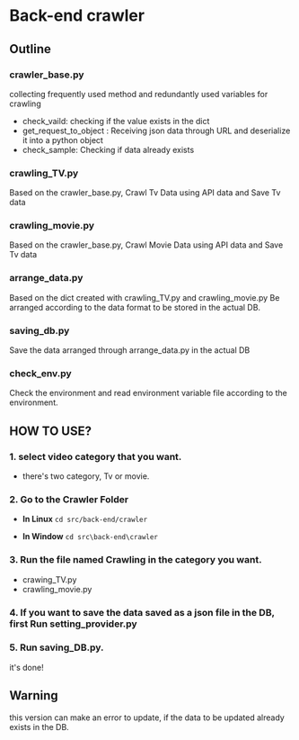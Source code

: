 # Back-end crawler

## Outline

### crawler_base.py
collecting frequently used method and redundantly used variables for crawling
 - check_vaild: checking if the value exists in the dict
 - get_request_to_object : Receiving json data through URL and deserialize it into a python object
 - check_sample: Checking if data already exists

### crawling_TV.py
Based on the crawler_base.py, Crawl Tv Data using API data and Save Tv data

### crawling_movie.py
Based on the crawler_base.py, Crawl Movie Data using API data and Save Tv data

### arrange_data.py
Based on the dict created with crawling_TV.py and crawling_movie.py Be arranged according to the data format to be stored in the actual DB.

### saving_db.py
Save the data arranged through arrange_data.py in the actual DB

### check_env.py
Check the environment and read environment variable file according to the environment.


## HOW TO USE?
### 1. select video category that you want.
- there's two category, Tv or movie.

### 2. Go to the Crawler Folder
- **In Linux**
`cd src/back-end/crawler`

- **In Window**
`cd src\back-end\crawler`

### 3. Run the file named Crawling in the category you want.
- crawing_TV.py
- crawling_movie.py

### 4. If you want to save the data saved as a json file in the DB, first Run setting_provider.py

### 5. Run saving_DB.py.
it's done!


## Warning
this version can make an error to update, if the data to be updated already exists in the DB.
